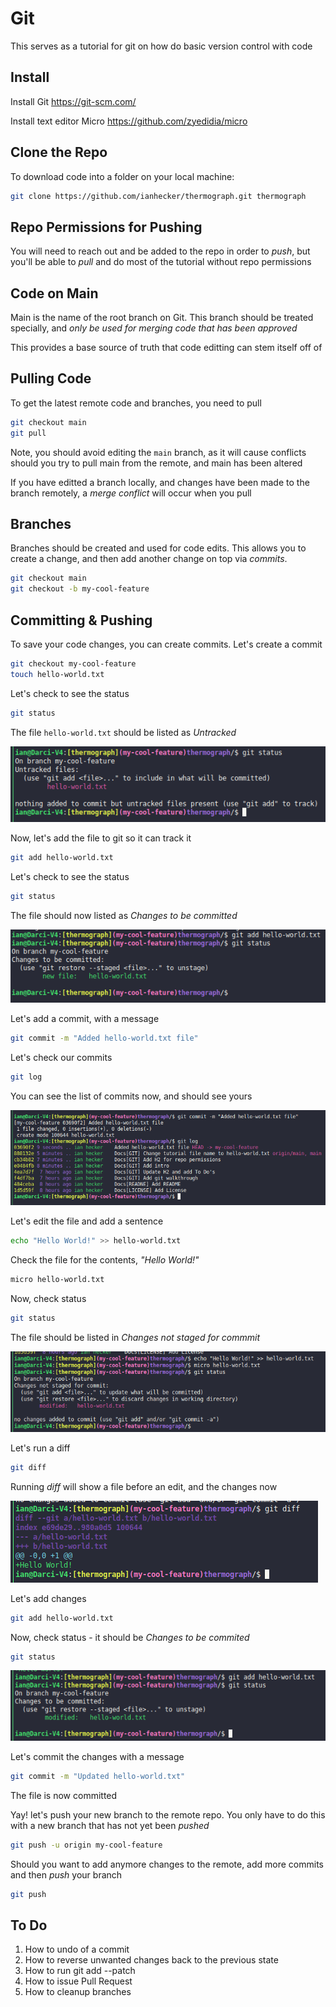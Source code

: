 # Git

This serves as a tutorial for git on how do basic version control with code

## Install

Install Git https://git-scm.com/

Install text editor Micro https://github.com/zyedidia/micro

## Clone the Repo

To download code into a folder on your local machine:

```bash
git clone https://github.com/ianhecker/thermograph.git thermograph
```

## Repo Permissions for Pushing

You will need to reach out and be added to the repo in order to *push*, but
you'll be able to *pull* and do most of the tutorial without repo permissions

## Code on Main

Main is the name of the root branch on Git. This branch should be treated
specially, and *only be used for merging code that has been approved*

This provides a base source of truth that code editting can stem itself off of

## Pulling Code

To get the latest remote code and branches, you need to pull

```bash
git checkout main
git pull
```

Note, you should avoid editing the `main` branch, as it will cause conflicts
should you try to pull main from the remote, and main has been altered

If you have editted a branch locally, and changes have been made to the branch
remotely, a *merge conflict* will occur when you pull

## Branches

Branches should be created and used for code edits. This allows you to create
a change, and then add another change on top via *commits*.

```bash
git checkout main
git checkout -b my-cool-feature
```

## Committing & Pushing

To save your code changes, you can create commits. Let's create a commit

```bash
git checkout my-cool-feature
touch hello-world.txt
```

Let's check to see the status

```bash
git status
```

The file `hello-world.txt` should be listed as *Untracked*

![git-status-hello-world-file](/images/2024-10-13_18-26-46.png)

Now, let's add the file to git so it can track it

```bash
git add hello-world.txt
```

Let's check to see the status

```bash
git status
```
The file should now listed as *Changes to be committed*

![git-add-hello-world](/images/2024-10-13_18-27-14.png)

Let's add a commit, with a message

```bash
git commit -m "Added hello-world.txt file"
```

Let's check our commits

```bash
git log
```

You can see the list of commits now, and should see yours

![git-log-hello-world](images/2024-10-13_18-28-16.png)

Let's edit the file and add a sentence

```bash
echo "Hello World!" >> hello-world.txt
```

Check the file for the contents, *"Hello World!"*

```bash
micro hello-world.txt
```

Now, check status

```bash
git status
```

The file should be listed in *Changes not staged for commmit*

![git-status-hello-world-edit](images/2024-10-13_18-29-24.png)

Let's run a diff

```bash
git diff
```

Running *diff* will show a file before an edit, and the changes now

![git-diff-hello-world](/images/2024-10-13_18-29-42.png)

Let's add changes

```bash
git add hello-world.txt
```

Now, check status - it should be *Changes to be commited*

```bash
git status
```

![git-status-hello-world-commit](/images/2024-10-13_18-30-01.png)

Let's commit the changes with a message

```bash
git commit -m "Updated hello-world.txt"
```

The file is now committed

Yay! let's push your new branch to the remote repo. You only have to do this
with a new branch that has not yet been *pushed*

```bash
git push -u origin my-cool-feature
```

Should you want to add anymore changes to the remote, add more commits and then
*push* your branch

```bash
git push
```

## To Do

1. How to undo of a commit
2. How to reverse unwanted changes back to the previous state
3. How to run git add --patch
4. How to issue Pull Request
5. How to cleanup branches
